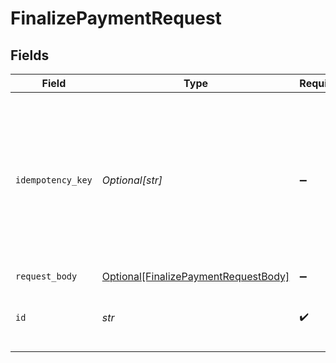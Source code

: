 # FinalizePaymentRequest


## Fields

| Field                                                                                                                                                                         | Type                                                                                                                                                                          | Required                                                                                                                                                                      | Description                                                                                                                                                                   |
| ----------------------------------------------------------------------------------------------------------------------------------------------------------------------------- | ----------------------------------------------------------------------------------------------------------------------------------------------------------------------------- | ----------------------------------------------------------------------------------------------------------------------------------------------------------------------------- | ----------------------------------------------------------------------------------------------------------------------------------------------------------------------------- |
| `idempotency_key`                                                                                                                                                             | *Optional[str]*                                                                                                                                                               | :heavy_minus_sign:                                                                                                                                                            | A key created by merchants that ensures `POST` and `PATCH` requests are only performed once. [Read more about Idempotent Requests here](/developers/references/idempotency/). |
| `request_body`                                                                                                                                                                | [Optional[FinalizePaymentRequestBody]](../../models/operations/finalizepaymentrequestbody.md)                                                                                 | :heavy_minus_sign:                                                                                                                                                            | N/A                                                                                                                                                                           |
| `id`                                                                                                                                                                          | *str*                                                                                                                                                                         | :heavy_check_mark:                                                                                                                                                            | The ID received in the initial v1/payments request.                                                                                                                           |